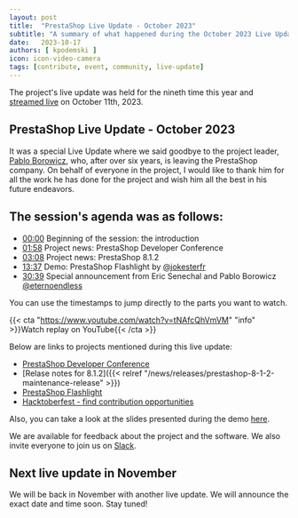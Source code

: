 ```yaml
---
layout: post
title:  "PrestaShop Live Update - October 2023"
subtitle: "A summary of what happened during the October 2023 Live Update"
date:   2023-10-17
authors: [ kpodemski ]
icon: icon-video-camera
tags: [contribute, event, community, live-update]
---
```


The project's live update was held for the nineth time this year and [streamed live](https://www.youtube.com/watch?v=tNAfcQhVmVM) on October 11th, 2023.

## PrestaShop Live Update - October 2023

It was a special Live Update where we said goodbye to the project leader, [Pablo Borowicz](https://github.com/eternoendless), who, after over six years, is leaving the PrestaShop company. On behalf of everyone in the project, I would like to thank him for all the work he has done for the project and wish him all the best in his future endeavors.

## The session's agenda was as follows:

- [00:00](https://www.youtube.com/watch?v=tNAfcQhVmVM) Beginning of the session: the introduction
- [01:58](https://youtu.be/tNAfcQhVmVM?t=118) Project news: PrestaShop Developer Conference
- [03:08](https://youtu.be/tNAfcQhVmVM?t=188) Project news: PrestaShop 8.1.2
- [13:37](https://youtu.be/tNAfcQhVmVM?t=817) Demo: PrestaShop Flashlight by [@jokesterfr](https://github.com/jokesterfr)
- [30:39](https://youtu.be/tNAfcQhVmVM?t=1839) Special announcement from Eric Senechal and Pablo Borowicz [@eternoendless](https://github.com/eternoendless)

You can use the timestamps to jump directly to the parts you want to watch.

{{< cta "https://www.youtube.com/watch?v=tNAfcQhVmVM" "info" >}}Watch replay on YouTube{{< /cta >}}

Below are links to projects mentioned during this live update:
- [PrestaShop Developer Conference](https://events.prestashop.com/prestashop-developer-conference/en)
- [Relase notes for 8.1.2]({{< relref "/news/releases/prestashop-8-1-2-maintenance-release" >}})
- [PrestaShop Flashlight](https://github.com/PrestaShop/prestashop-flashlight)
- [Hacktoberfest - find contribution opportunities](https://github.com/PrestaShop/PrestaShop/issues/33205)


Also, you can take a look at the slides presented during the demo [here](https://docs.google.com/presentation/d/1ksgC7Eped5eRcvoJaFIvtFRFd6FzZq9nrwUziqLaIp4/edit?usp=sharing).

We are available for feedback about the project and the software. We also invite everyone to join us on [Slack](https://www.prestashop-project.org/slack/).

## Next live update in November

We will be back in November with another live update. We will announce the exact date and time soon. Stay tuned!
